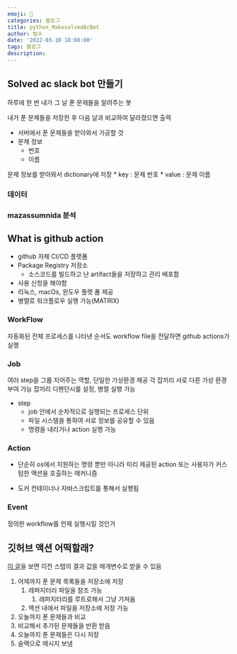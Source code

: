 ```yaml
---
emoji: 🏃
categories: 블로그
title: python_MakesolvedAcBot
author: 범수
date: '2022-03-10 18:00:00'
tags: 블로그
description:
---
```

<!-- 
튜토리얼, 하우 투 가이드, 설명 ,레퍼런스 
https://documentation.divio.com/tutorials/
-->

## Solved ac slack bot 만들기

하루에 한 번 내가 그 날 푼 문제들을 알려주는 봇

내가 푼 문제들을 저장한 후 다음 날과 비교하여 달라졌으면 출력

* 서버에서 푼 문제들을 받아와서 가공할 것
* 문제 정보 
  * 번호
  * 이름

문제 정보를 받아와서 dictionary에 저장
    * key : 문제 번호
    * value : 문제 이름 
  
### 데이터

### mazassumnida 분석

## What is github action

* github 자체 CI/CD 플랫폼
* Package Registry 저장소
  * 소스코드를 빌드하고 난 artifact들을 저장하고 관리 배포함
* 사용 신청을 해야함
* 리눅스, macOs, 윈도우 플랫 폼 제공
* 병렬로 워크플로우 실행 가능(MATRIX)

### WorkFlow

자동화된 전체 프로세스를 나타낸 순서도
workflow file을 전달하면 github actions가 실행

### Job

여러 step을 그룹 지어주는 역할, 단일한 가상환경 제공
각 잡끼리 서로 다른 가상 환경 부여 가능
잡끼리 디펜던시를 설정, 병렬 실행 가능

* step 
  * job 안에서 순차적으로 실행되는 프로세스 단위
  * 파일 시스템을 통하여 서로 정보를 공유할 수 있음
  * 명령을 내리거나 action 실행 가능

### Action

* 단순히 os에서 지원하는 명령 뿐만 아니라 미리 제공된 action 또는 사용자가 커스텀한 액션을 호출하는 매커니즘

* 도커 컨테이너나 자바스크립트를 통해서 실행됨

### Event

정의한 workflow를 언제 실행시킬 것인가

## 깃허브 액션 어떡할래?

[이 글](https://jonnung.dev/devops/2020/01/31/github_action_getting_started/)을 보면 이전 스텝의 결과 값을 매개변수로 받을 수 있음

1. 어제까지 푼 문제 목록들을 저장소에 저장
   1. 레퍼지터리 파일을 참조 가능
      1. 레퍼지터리를 루트로해서 그냥 가져옴
   2. 액션 내에서 파일을 저장소에 저장 가능
2. 오늘까지 푼 문제들과 비교
3. 비교해서 추가된 문제들을 반환 받음
4. 오늘까지 푼 문제들은 다시 저장 
5. 슬랙으로 메시지 보냄